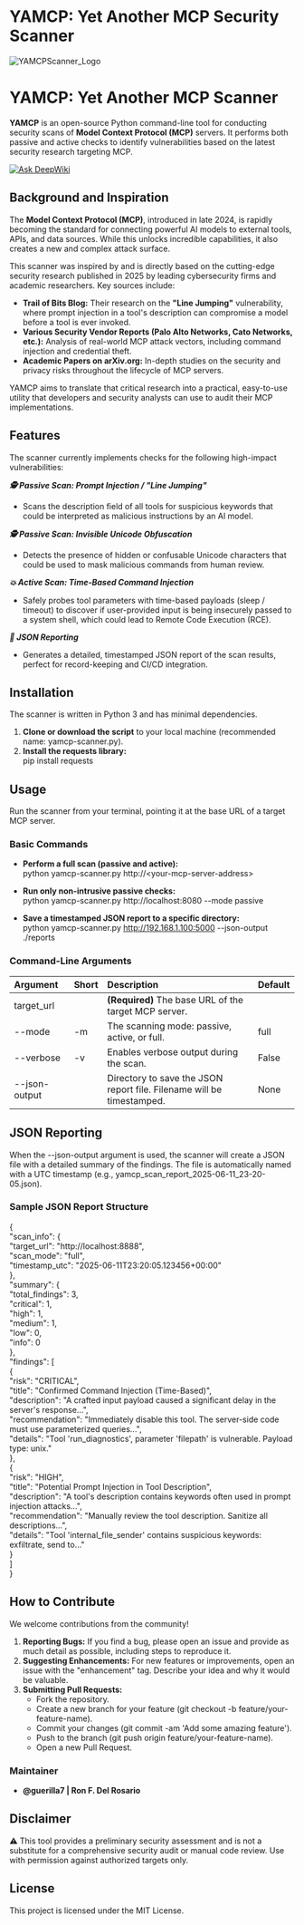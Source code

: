 # YAMCP: Yet Another MCP Security Scanner
![YAMCPScanner_Logo](https://github.com/user-attachments/assets/e01e2ff1-84c0-4930-9740-ad3c858340a9)
# **YAMCP: Yet Another MCP Scanner**

**YAMCP** is an open-source Python command-line tool for conducting security scans of **Model Context Protocol (MCP)** servers. It performs both passive and active checks to identify vulnerabilities based on the latest security research targeting MCP.  

[![Ask DeepWiki](https://deepwiki.com/badge.svg)](https://deepwiki.com/guerilla7/yamcpscanner)
## **Background and Inspiration**

The **Model Context Protocol (MCP)**, introduced in late 2024, is rapidly becoming the standard for connecting powerful AI models to external tools, APIs, and data sources. While this unlocks incredible capabilities, it also creates a new and complex attack surface.

This scanner was inspired by and is directly based on the cutting-edge security research published in 2025 by leading cybersecurity firms and academic researchers. Key sources include:

* **Trail of Bits Blog:** Their research on the **"Line Jumping"** vulnerability, where prompt injection in a tool's description can compromise a model before a tool is ever invoked.  
* **Various Security Vendor Reports (Palo Alto Networks, Cato Networks, etc.):** Analysis of real-world MCP attack vectors, including command injection and credential theft.  
* **Academic Papers on arXiv.org:** In-depth studies on the security and privacy risks throughout the lifecycle of MCP servers.

YAMCP aims to translate that critical research into a practical, easy-to-use utility that developers and security analysts can use to audit their MCP implementations.

## **Features**

The scanner currently implements checks for the following high-impact vulnerabilities:

***🕵️ Passive Scan: Prompt Injection / "Line Jumping"*** 
  * Scans the description field of all tools for suspicious keywords that could be interpreted as malicious instructions by an AI model.  

***🕵️ Passive Scan: Invisible Unicode Obfuscation***  
  * Detects the presence of hidden or confusable Unicode characters that could be used to mask malicious commands from human review.  

***💥 Active Scan: Time-Based Command Injection***  
  * Safely probes tool parameters with time-based payloads (sleep / timeout) to discover if user-provided input is being insecurely passed to a system shell, which could lead to Remote Code Execution (RCE).

***📄 JSON Reporting***  
  * Generates a detailed, timestamped JSON report of the scan results, perfect for record-keeping and CI/CD integration.

## **Installation**

The scanner is written in Python 3 and has minimal dependencies.

1. **Clone or download the script** to your local machine (recommended name: yamcp-scanner.py).  
2. **Install the requests library:**  
   pip install requests

## **Usage**

Run the scanner from your terminal, pointing it at the base URL of a target MCP server.

### **Basic Commands**

* **Perform a full scan (passive and active):**  
  python yamcp-scanner.py http://\<your-mcp-server-address\>

* **Run only non-intrusive passive checks:**  
  python yamcp-scanner.py http://localhost:8080 \--mode passive

* **Save a timestamped JSON report to a specific directory:**  
  python yamcp-scanner.py http://192.168.1.100:5000 \--json-output ./reports

### **Command-Line Arguments**

| Argument | Short | Description | Default |
| :---- | :---- | :---- | :---- |
| target\_url |  | **(Required)** The base URL of the target MCP server. |  |
| \--mode | \-m | The scanning mode: passive, active, or full. | full |
| \--verbose | \-v | Enables verbose output during the scan. | False |
| \--json-output |  | Directory to save the JSON report file. Filename will be timestamped. | None |

## **JSON Reporting**

When the \--json-output argument is used, the scanner will create a JSON file with a detailed summary of the findings. The file is automatically named with a UTC timestamp (e.g., yamcp\_scan\_report\_2025-06-11\_23-20-05.json).

### **Sample JSON Report Structure**

{  
    "scan\_info": {  
        "target\_url": "http://localhost:8888",  
        "scan\_mode": "full",  
        "timestamp\_utc": "2025-06-11T23:20:05.123456+00:00"  
    },  
    "summary": {  
        "total\_findings": 3,  
        "critical": 1,  
        "high": 1,  
        "medium": 1,  
        "low": 0,  
        "info": 0  
    },  
    "findings": \[  
        {  
            "risk": "CRITICAL",  
            "title": "Confirmed Command Injection (Time-Based)",  
            "description": "A crafted input payload caused a significant delay in the server's response...",  
            "recommendation": "Immediately disable this tool. The server-side code must use parameterized queries...",  
            "details": "Tool 'run\_diagnostics', parameter 'filepath' is vulnerable. Payload type: unix."  
        },  
        {  
            "risk": "HIGH",  
            "title": "Potential Prompt Injection in Tool Description",  
            "description": "A tool's description contains keywords often used in prompt injection attacks...",  
            "recommendation": "Manually review the tool description. Sanitize all descriptions...",  
            "details": "Tool 'internal\_file\_sender' contains suspicious keywords: exfiltrate, send to..."  
        }  
    \]  
}

## **How to Contribute**

We welcome contributions from the community\!

1. **Reporting Bugs:** If you find a bug, please open an issue and provide as much detail as possible, including steps to reproduce it.  
2. **Suggesting Enhancements:** For new features or improvements, open an issue with the "enhancement" tag. Describe your idea and why it would be valuable.  
3. **Submitting Pull Requests:**  
   * Fork the repository.  
   * Create a new branch for your feature (git checkout \-b feature/your-feature-name).  
   * Commit your changes (git commit \-am 'Add some amazing feature').  
   * Push to the branch (git push origin feature/your-feature-name).  
   * Open a new Pull Request.

### **Maintainer**

* **@guerilla7 | Ron F. Del Rosario**

## **Disclaimer**

⚠️ This tool provides a preliminary security assessment and is not a substitute for a comprehensive security audit or manual code review. Use with permission against authorized targets only.

## **License**

This project is licensed under the MIT License.
